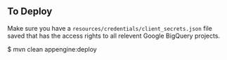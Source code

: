 ## To Deploy

Make sure you have a `resources/credentials/client_secrets.json` file saved that has the access rights to all relevent Google BigQuery projects.

$ mvn clean appengine:deploy




